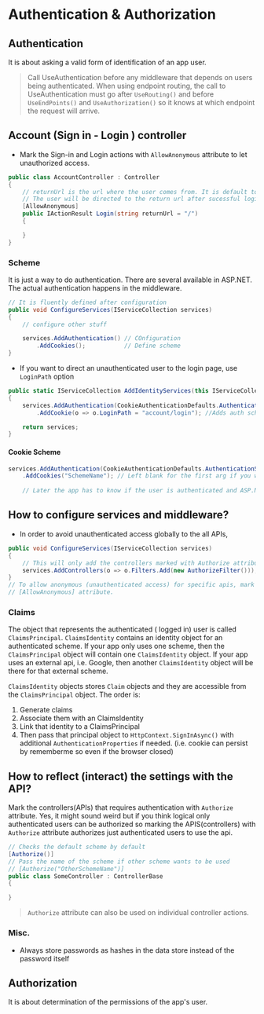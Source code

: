 # Authentication & Authorization

## Authentication
It is about asking a valid form of identification of an app user.

> Call UseAuthentication before any middleware that depends on users being authenticated. When using endpoint routing, the call to UseAuthentication must go after `UseRouting()` and before `UseEndPoints()` and `UseAuthorization()` so it knows at which endpoint the request will arrive.

## Account (Sign in - Login ) controller
- Mark the Sign-in and Login actions with `AllowAnonymous` attribute to let unauthorized access.

```csharp
public class AccountController : Controller
{
    // returnUrl is the url where the user comes from. It is default to root if login accessed directly.
    // The user will be directed to the return url after sucessful login
    [AllowAnonymous]
    public IActionResult Login(string returnUrl = "/")
    {

    }
}
```

### Scheme
It is just a way to do authentication. There are several available in ASP.NET. The actual authentication happens in the middleware.


```csharp
// It is fluently defined after configuration
public void ConfigureServices(IServiceCollection services)
{
    // configure other stuff

    services.AddAuthentication() // COnfiguration
        .AddCookies();           // Define scheme
}

```
- If you want to direct an unauthenticated user to the login page, use `LoginPath` option
```csharp
public static IServiceCollection AddIdentityServices(this IServiceCollection services)
{
    services.AddAuthentication(CookieAuthenticationDefaults.AuthenticationScheme) // Provide the default scheme to be used as default
        .AddCookie(o => o.LoginPath = "account/login"); //Adds auth scheme to the configuration

    return services;
}
```

#### Cookie Scheme
```csharp
services.AddAuthentication(CookieAuthenticationDefaults.AuthenticationScheme) // Default scheme to be looked at
    .AddCookies("SchemeName"); // Left blank for the first arg if you want to use default scheme name which is "Cookies".
    
    // Later the app has to know if the user is authenticated and ASP.NET core has to know the default scheme it has to use for those kind of checks as well as certain actions that can be run against the scheme. 
```

## How to configure services and middleware?
- In order to avoid unauthenticated access globally to the all APIs,
```csharp
public void ConfigureServices(IServiceCollection services)
{
    // This will only add the controllers marked with Authorize attribute
    services.AddControllers(o => o.Filters.Add(new AuthorizeFilter()));
}
// To allow anonymous (unauthenticated access) for specific apis, mark the controller with
// [AllowAnonymous] attribute.
```
### Claims
The object that represents the authenticated ( logged in) user is called `ClaimsPrincipal`. `ClaimsIdentity` contains an identity object for an authenticated scheme. If your app only uses one scheme, then the `ClaimsPrincipal` object will contain one `ClaimsIdentity` object. If your app uses an external api, i.e. Google, then another `ClaimsIdentity` object will be there for that external scheme.

`ClaimsIdentity` objects stores `Claim` objects and they are accessible from the `ClaimsPrincipal` object.
The order is:
1. Generate claims
2. Associate them with an ClaimsIdentity
3. Link that identity to a ClaimsPrincipal
4. Then pass that principal object to `HttpContext.SignInAsync()` with additional `AuthenticationProperties` if needed. (i.e. cookie can persist by rememberme so even if the browser closed)

## How to reflect (interact) the settings with the API?
Mark the controllers(APIs) that requires authentication with `Authorize` attribute. Yes, it might sound weird but if you think logical only authenticated users can be authorized so marking the APIS(controllers) with `Authorize` attribute authorizes just authenticated users to use the api.
```csharp
// Checks the default scheme by default 
[Authorize()]
// Pass the name of the scheme if other scheme wants to be used
// [Authorize("OtherSchemeName")]
public class SomeController : ControllerBase
{

}
```
> `Authorize` attribute can also be used on individual controller actions.


### Misc.
- Always store passwords as hashes in the data store instead of the password itself
## Authorization
It is about determination of the permissions of the app's user.
